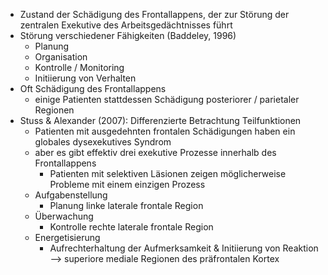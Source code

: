 - Zustand der Schädigung des Frontallappens, der zur Störung der zentralen Exekutive des Arbeitsgedächtnisses führt
- Störung verschiedener Fähigkeiten (Baddeley, 1996) 
    - Planung
    - Organisation
    - Kontrolle / Monitoring 
    - Initiierung von Verhalten
- Oft Schädigung des Frontallappens
    - einige Patienten stattdessen Schädigung posteriorer / parietaler Regionen
- Stuss & Alexander (2007): Differenzierte Betrachtung Teilfunktionen
    - Patienten mit ausgedehnten frontalen Schädigungen haben ein globales dysexekutives Syndrom
    - aber es gibt effektiv drei exekutive Prozesse innerhalb des Frontallappens
        - Patienten mit selektiven Läsionen zeigen möglicherweise Probleme mit einem einzigen Prozess
    - Aufgabenstellung
        - Planung linke laterale frontale Region
    - Überwachung
        - Kontrolle rechte laterale frontale Region
    - Energetisierung
        - Aufrechterhaltung der Aufmerksamkeit & Initiierung von Reaktion --> superiore mediale Regionen des präfrontalen Kortex
